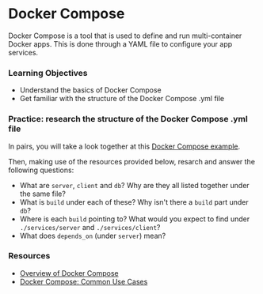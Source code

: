 # Docker Compose

Docker Compose is a tool that is used to define and run multi-container Docker apps. This is done through a YAML file to configure your app services.

### Learning Objectives
- Understand the basics of Docker Compose
- Get familiar with the structure of the Docker Compose .yml file

### Practice: research the structure of the Docker Compose .yml file

In pairs, you will take a look together at this [Docker Compose example](https://github.com/makersacademy/devops-course/blob/main/workshops/week-5/docker_compose.yml).

Then, making use of the resources provided below, resarch and answer the following questions:
- What are `server`, `client` and `db`? Why are they all listed together under the same file?
- What is `build` under each of these? Why isn't there a `build` part under `db`?
- Where is each `build` pointing to? What would you expect to find under `./services/server` and `./services/client`?
- What does `depends_on` (under `server`) mean?

### Resources
- [Overview of Docker Compose](https://docs.docker.com/compose/)
- [Docker Compose: Common Use Cases](https://docs.docker.com/compose/#common-use-cases)
